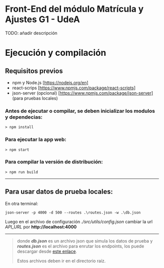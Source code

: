 # Front-End del módulo Matrícula y Ajustes G1 - UdeA
TODO: añadir descripción
# Ejecución y compilación

## Requisitos previos 

- npm y Node.js [https://nodejs.org/en]
- react-scrips [https://www.npmjs.com/package/react-scripts]
- json-server (opcional) [https://www.npmjs.com/package/json-server] (para pruebas locales)

### Antes de ejecutar o compilar, se deben inicializar los modulos y dependecias:
```console
> npm install
```

### Para ejecutar la app web:

```console
> npm start
```

### Para compilar la versión de distribución:

```console
> npm run build
```
----------

## Para usar datos de prueba locales:

En otra terminal:

```console
json-server -p 4000 -d 500 --routes .\routes.json -w .\db.json
```

Luego en el archivo de configuración *./src/utils/config.json* cambiar la url *API_URL* por **http://localhost:4000**


----------
>donde **_db.json_** es un archivo json que simula los datos de prueba y **_routes.json_** es el archivo para enrutar los endpoints, los puede descargar desde [este enlace](https://drive.google.com/drive/folders/1qXAaK7NFVH1zOViZdvUJvCtVgfej4rp9?usp=share_link).
>
>Estos archivos deben ir en el directorio raíz.
